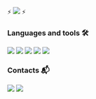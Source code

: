 ⚡️ [![](https://img.shields.io/badge/Portfolio-ffb800?labelColor=ede8e8&style=for-the-badge)](http://my-portfolio.cf/) ⚡️

### Languages and tools 🛠

![](https://img.shields.io/badge/HTML-success?labelColor=ede8e8&logoColor=orange&style=for-the-badge&logo=html5)
![](https://img.shields.io/badge/CSS-success?labelColor=ede8e8&logoColor=blue&style=for-the-badge&logo=css3)
![](https://img.shields.io/badge/JAVASCRIPT-success?labelColor=ede8e8&logoColor=orange&style=for-the-badge&logo=javascript)
![](https://img.shields.io/badge/REACT-success?labelColor=ede8e8&logoColor=blue&style=for-the-badge&logo=react)
![](https://img.shields.io/badge/GIT-success?labelColor=ede8e8&logoColor=orange&style=for-the-badge&logo=git)

### Contacts 📬

[![](https://img.shields.io/badge/LinkedIn-0077B5?style=for-the-badge&logo=linkedin&logoColor=white)](https://www.linkedin.com/in/ihor-vyshniakov-%F0%9F%87%BA%F0%9F%87%A6-8b43a0161/)
[![](https://img.shields.io/badge/Gmail-tomato?style=for-the-badge&logo=gmail&logoColor=white)](mailto:gramazekavip@gmail.com)
